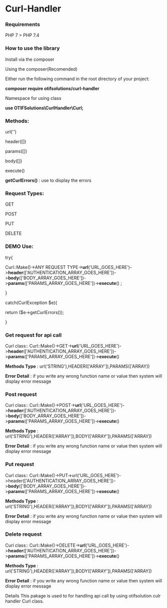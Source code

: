 # **Curl-Handler**

### **Requirements**

PHP 7 > PHP 7.4

### **How to use the library**

Install via the composer

Using the composer(Recomended)

Either run the following command in the root directory of your project:

**composer require otifsolutions/curl-handler**

Namespace for using class

**use OTIFSolutions\CurlHandler\Curl;**

### **Methods:**

url('')

header([])

params([])

body([])

execute()

**getCurlErrors()** : use to display the errors

### **Request Types:**

GET 

POST 

PUT

DELETE

### **DEMO Use:**

try{

Curl::Make()->ANY REQUEST TYPE->**url**('URL_GOES_HERE')->**header**(['AUTHENTICATION_ARRAY_GOES_HERE'])->**body**(['BODY_ARRAY_GOES_HERE'])->**params**(['PARAMS_ARRAY_GOES_HERE'])->**execute**() ;

}

catch(CurlException $e){

return ($e->getCurlErrors());
    
}


### **Get request for api call**

Curl class:: Curl::Make()->GET->**url**('URL_GOES_HERE')->**header**(['AUTHENTICATION_ARRAY_GOES_HERE'])->**params**(['PARAMS_ARRAY_GOES_HERE'])->**execute**()

**Methods Type** : url('STRING'),HEADER(['ARRAY']),PARAMS(['ARRAY])

**Error Detail** : if you write any wrong function name or value then system will display error message

### **Post request**

Curl class:: Curl::Make()->POST->**url**('URL_GOES_HERE')->**header**(['AUTHENTICATION_ARRAY_GOES_HERE'])->**body**(['BODY_ARRAY_GOES_HERE'])->**params**(['PARAMS_ARRAY_GOES_HERE'])->**execute**()

**Methods Type** : url('STRING'),HEADER(['ARRAY']),BODY(['ARRAY']),PARAMS(['ARRAY])

**Error Detail** : if you write any wrong function name or value then system will display error message

### **Put request**

Curl class:: Curl::Make()->PUT->url('URL_GOES_HERE')->header(['AUTHENTICATION_ARRAY_GOES_HERE'])->**body**(['BODY_ARRAY_GOES_HERE'])->**params**(['PARAMS_ARRAY_GOES_HERE'])->**execute**()

**Methods Type** : url('STRING'),HEADER(['ARRAY']),BODY(['ARRAY']),PARAMS(['ARRAY])

**Error Detail** : if you write any wrong function name or value then system will display error message

### **Delete request**

Curl class:: Curl::Make()->DELETE->**url**('URL_GOES_HERE')->**header**(['AUTHENTICATION_ARRAY_GOES_HERE'])->**params**(['PARAMS_ARRAY_GOES_HERE'])->**execute**()

**Methods Type** : url('STRING'),HEADER(['ARRAY']),BODY(['ARRAY']),PARAMS(['ARRAY])

**Error Detail** : if you write any wrong function name or value then system will display error message

Details
This pakage is used to for handling api call by using otifsolution culr handler Curl class.